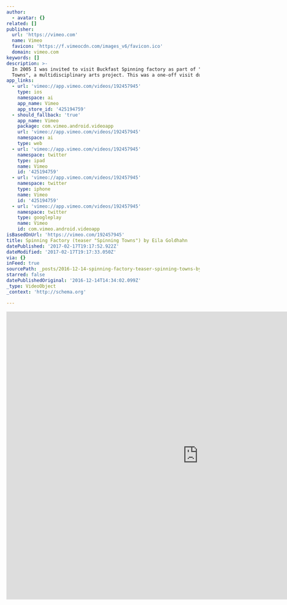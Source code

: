 ```yaml
---
author:
  - avatar: {}
related: []
publisher:
  url: 'https://vimeo.com'
  name: Vimeo
  favicon: 'https://f.vimeocdn.com/images_v6/favicon.ico'
  domain: vimeo.com
keywords: []
description: >-
  In 2005 I was invited to visit Buckfast Spinning factory as part of "Spinning
  Towns", a multidisciplinary arts project. This was a one-off visit during...
app_links:
  - url: 'vimeo://app.vimeo.com/videos/192457945'
    type: ios
    namespace: ai
    app_name: Vimeo
    app_store_id: '425194759'
  - should_fallback: 'true'
    app_name: Vimeo
    package: com.vimeo.android.videoapp
    url: 'vimeo://app.vimeo.com/videos/192457945'
    namespace: ai
    type: web
  - url: 'vimeo://app.vimeo.com/videos/192457945'
    namespace: twitter
    type: ipad
    name: Vimeo
    id: '425194759'
  - url: 'vimeo://app.vimeo.com/videos/192457945'
    namespace: twitter
    type: iphone
    name: Vimeo
    id: '425194759'
  - url: 'vimeo://app.vimeo.com/videos/192457945'
    namespace: twitter
    type: googleplay
    name: Vimeo
    id: com.vimeo.android.videoapp
isBasedOnUrl: 'https://vimeo.com/192457945'
title: Spinning Factory (teaser "Spinning Towns") by Eila Goldhahn
datePublished: '2017-02-17T19:17:52.922Z'
dateModified: '2017-02-17T19:17:33.050Z'
via: {}
inFeed: true
sourcePath: _posts/2016-12-14-spinning-factory-teaser-spinning-towns-by-eila-goldhahn.md
starred: false
datePublishedOriginal: '2016-12-14T14:34:02.099Z'
_type: VideoObject
_context: 'http://schema.org'

---
```

<iframe src="https://cdn.embedly.com/widgets/media.html?src=https%3A%2F%2Fplayer.vimeo.com%2Fvideo%2F192457945&amp;src_secure=1&amp;url=https%3A%2F%2Fvimeo.com%2F192457945&amp;image=https%3A%2F%2Fi.vimeocdn.com%2Ffilter%2Foverlay%3Fsrc0%3Dhttps%253A%252F%252Fi.vimeocdn.com%252Fvideo%252F603876133_1280x960.jpg%26src1%3Dhttps%253A%252F%252Ff.vimeocdn.com%252Fimages_v6%252Fshare%252Fplay_icon_overlay.png&amp;key=b7d04c9b404c499eba89ee7072e1c4f7&amp;type=text%2Fhtml&amp;schema=vimeo" width="1000" height="750" scrolling="no" frameborder="0" allowfullscreen="" style=""></iframe>